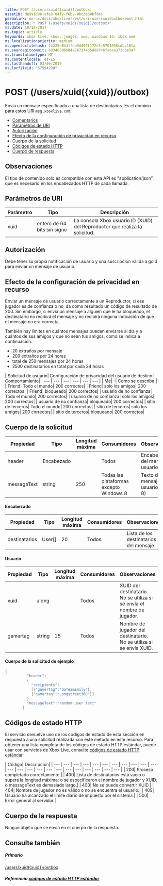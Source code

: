 ```yaml
---
title: POST (/users/xuid({xuid})/outbox)
assetID: de991d88-efe0-04f2-f6b2-0bc3e68bfd46
permalink: en-us/docs/xboxlive/rest/uri-usersxuidoutboxpost.html
description: " POST (/users/xuid({xuid})/outbox)"
ms.date: 10/12/2017
ms.topic: article
keywords: xbox live, xbox, juegos, uwp, windows 10, xbox one
ms.localizationpriority: medium
ms.openlocfilehash: 2b225e8441fee3d499f172e2e5701096cdbc161a
ms.sourcegitcommit: b034650b684a767274d5d88746faeea373c8e34f
ms.translationtype: MT
ms.contentlocale: es-ES
ms.lasthandoff: 03/06/2019
ms.locfileid: "57594290"
---
```

# <a name="post-usersxuidxuidoutbox"></a>POST (/users/xuid({xuid})/outbox)
Envía un mensaje especificado a una lista de destinatarios.
Es el dominio para estos URI `msg.xboxlive.com`.

  * [Comentarios](#ID4EV)
  * [Parámetros de URI](#ID4EAB)
  * [Autorización](#ID4ENB)
  * [Efecto de la configuración de privacidad en recurso](#ID4EYB)
  * [Cuerpo de la solicitud](#ID4E3F)
  * [Códigos de estado HTTP](#ID4ETCAC)
  * [Cuerpo de respuesta](#ID4E1EAC)

<a id="ID4EV"></a>


## <a name="remarks"></a>Observaciones

El tipo de contenido solo es compatible con esta API es "application/json", que es necesario en los encabezados HTTP de cada llamada.

<a id="ID4EAB"></a>


## <a name="uri-parameters"></a>Parámetros de URI

| Parámetro| Tipo| Descripción|
| --- | --- | --- |
| xuid | entero de 64 bits sin signo | La consola Xbox usuario ID (XUID) del Reproductor que realiza la solicitud. |

<a id="ID4ENB"></a>


## <a name="authorization"></a>Autorización

Debe tener su propia notificación de usuario y una suscripción válida a gold para enviar un mensaje de usuario.

<a id="ID4EYB"></a>


## <a name="effect-of-privacy-settings-on-resource"></a>Efecto de la configuración de privacidad en recurso

Enviar un mensaje de usuario correctamente a un Reproductor, si ese jugador es de confianza o no, da como resultado un código de resultado de 200. Sin embargo, si envía un mensaje a alguien que le ha bloqueado, el destinatario no recibirá el mensaje y no recibirá ninguna indicación de que el mensaje no era correcta.

También hay límites en cuántos mensajes pueden enviarse al día y a cuántos de sus amigos y que no sean tus amigos, como se indica a continuación.

   * 20 extraños por mensaje
   * 200 extraños por 24 horas
   * total de 250 mensajes por 24 horas
   * 2500 destinatarios en total por cada 24 horas

| Solicitud de usuario| Configuración de privacidad del usuario de destino| Comportamiento|
| --- | --- | --- | --- | --- | --- |
| Me| -| Como se describe.|
| Friend| Todo el mundo| 200 correctos|
| Friend| solo los amigos| 200 correctos|
| Friend| bloqueado| 200 correctos|
| usuario de no confianza| Todo el mundo| 200 correctos|
| usuario de no confianza| solo los amigos| 200 correctos|
| usuario de no confianza| bloqueado| 200 correctos|
| sitio de terceros| Todo el mundo| 200 correctos|
| sitio de terceros| solo los amigos| 200 correctos|
| sitio de terceros| bloqueado| 200 correctos|

<a id="ID4E3F"></a>


## <a name="request-body"></a>Cuerpo de la solicitud

| Propiedad| Tipo| Longitud máxima| Consumidores| Observaciones|
| --- | --- | --- | --- | --- |
| header| Encabezado|  | Todos| Encabezado del mensaje de usuario|
| messageText| string| 250| Todas las plataformas excepto Windows 8| Texto del mensaje de usuario (UTF-8)|

#### <a name="header"></a>Encabezado

| Propiedad| Tipo| Longitud máxima| Consumidores| Observaciones|
| --- | --- | --- | --- | --- |
| destinatarios| User[]| 20| Todos| Lista de los destinatarios del mensaje|

#### <a name="user"></a>Usuario

| Propiedad| Tipo| Longitud máxima| Consumidores| Observaciones|
| --- | --- | --- | --- | --- |
| xuid| ulong|  | Todos| XUID del destinatario. No se utiliza si se envía el nombre de jugador.|
| gamertag| string| 15| Todos| Nombre de jugador del destinatario. No se utiliza si se envía XUID.|

#### <a name="sample-request-body"></a>Cuerpo de la solicitud de ejemplo 

```cpp
{
          "header":
          {
            "recipients":
            [{"gamertag":"GoTeamEmily"},
            {"gamertag":"Longstreet360"}]
          },
          "messageText":"random user text"
        }

```


<a id="ID4ETCAC"></a>


## <a name="http-status-codes"></a>Códigos de estado HTTP

El servicio devuelve uno de los códigos de estado de esta sección en respuesta a una solicitud realizada con este método en este recurso. Para obtener una lista completa de los códigos de estado HTTP estándar, puede usar con servicios de Xbox Live, consulte [códigos de estado HTTP estándar](../../additional/httpstatuscodes.md).

| Código| Descripción|
| --- | --- | --- | --- | --- | --- | --- | --- | --- | --- | --- | --- | --- | --- | --- | --- | --- | --- | --- | --- | --- | --- | --- |
| 200| Proceso completado correctamente.|
| 400| Lista de destinatarios está vacío o supera la longitud máxima; o se especificaron el nombre de jugador y XUID; o messageText es demasiado largo.|
| 403| No se puede convertir XUID.|
| 404| Nombre de jugador no es válido o no se encuentra el usuario.|
| 409| Usuario ha alcanzado el límite diario de impuesto por el sistema.|
| 500| Error general al servidor.|

<a id="ID4E1EAC"></a>


## <a name="response-body"></a>Cuerpo de la respuesta

Ningún objeto que se envía en el cuerpo de la respuesta.

<a id="ID4EJFAC"></a>


## <a name="see-also"></a>Consulte también

<a id="ID4ELFAC"></a>


##### <a name="parent"></a>Primario  

[/users/xuid({xuid})/outbox](uri-usersxuidoutbox.md)


<a id="ID4EZFAC"></a>


##### <a name="reference--standard-http-status-codesadditionalhttpstatuscodesmd"></a>Referencia [códigos de estado HTTP estándar](../../additional/httpstatuscodes.md)
